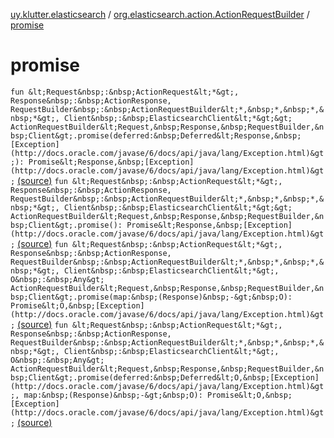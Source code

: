 [uy.klutter.elasticsearch](../index.md) / [org.elasticsearch.action.ActionRequestBuilder](index.md) / [promise](.)


# promise
`fun &lt;Request&nbsp;:&nbsp;ActionRequest&lt;*&gt;, Response&nbsp;:&nbsp;ActionResponse, RequestBuilder&nbsp;:&nbsp;ActionRequestBuilder&lt;*,&nbsp;*,&nbsp;*,&nbsp;*&gt;, Client&nbsp;:&nbsp;ElasticsearchClient&lt;*&gt;&gt; ActionRequestBuilder&lt;Request,&nbsp;Response,&nbsp;RequestBuilder,&nbsp;Client&gt;.promise(deferred:&nbsp;Deferred&lt;Response,&nbsp;[Exception](http://docs.oracle.com/javase/6/docs/api/java/lang/Exception.html)&gt;): Promise&lt;Response,&nbsp;[Exception](http://docs.oracle.com/javase/6/docs/api/java/lang/Exception.html)&gt;` [(source)](https://github.com/kohesive/klutter/blob/master/elasticsearch-jdk7/src/main/kotlin/uy/klutter/elasticsearch/Kovenant.kt#L37)
`fun &lt;Request&nbsp;:&nbsp;ActionRequest&lt;*&gt;, Response&nbsp;:&nbsp;ActionResponse, RequestBuilder&nbsp;:&nbsp;ActionRequestBuilder&lt;*,&nbsp;*,&nbsp;*,&nbsp;*&gt;, Client&nbsp;:&nbsp;ElasticsearchClient&lt;*&gt;&gt; ActionRequestBuilder&lt;Request,&nbsp;Response,&nbsp;RequestBuilder,&nbsp;Client&gt;.promise(): Promise&lt;Response,&nbsp;[Exception](http://docs.oracle.com/javase/6/docs/api/java/lang/Exception.html)&gt;` [(source)](https://github.com/kohesive/klutter/blob/master/elasticsearch-jdk7/src/main/kotlin/uy/klutter/elasticsearch/Kovenant.kt#L44)
`fun &lt;Request&nbsp;:&nbsp;ActionRequest&lt;*&gt;, Response&nbsp;:&nbsp;ActionResponse, RequestBuilder&nbsp;:&nbsp;ActionRequestBuilder&lt;*,&nbsp;*,&nbsp;*,&nbsp;*&gt;, Client&nbsp;:&nbsp;ElasticsearchClient&lt;*&gt;, O&nbsp;:&nbsp;Any&gt; ActionRequestBuilder&lt;Request,&nbsp;Response,&nbsp;RequestBuilder,&nbsp;Client&gt;.promise(map:&nbsp;(Response)&nbsp;-&gt;&nbsp;O): Promise&lt;O,&nbsp;[Exception](http://docs.oracle.com/javase/6/docs/api/java/lang/Exception.html)&gt;` [(source)](https://github.com/kohesive/klutter/blob/master/elasticsearch-jdk7/src/main/kotlin/uy/klutter/elasticsearch/Kovenant.kt#L59)
`fun &lt;Request&nbsp;:&nbsp;ActionRequest&lt;*&gt;, Response&nbsp;:&nbsp;ActionResponse, RequestBuilder&nbsp;:&nbsp;ActionRequestBuilder&lt;*,&nbsp;*,&nbsp;*,&nbsp;*&gt;, Client&nbsp;:&nbsp;ElasticsearchClient&lt;*&gt;, O&nbsp;:&nbsp;Any&gt; ActionRequestBuilder&lt;Request,&nbsp;Response,&nbsp;RequestBuilder,&nbsp;Client&gt;.promise(deferred:&nbsp;Deferred&lt;O,&nbsp;[Exception](http://docs.oracle.com/javase/6/docs/api/java/lang/Exception.html)&gt;, map:&nbsp;(Response)&nbsp;-&gt;&nbsp;O): Promise&lt;O,&nbsp;[Exception](http://docs.oracle.com/javase/6/docs/api/java/lang/Exception.html)&gt;` [(source)](https://github.com/kohesive/klutter/blob/master/elasticsearch-jdk7/src/main/kotlin/uy/klutter/elasticsearch/Kovenant.kt#L66)


